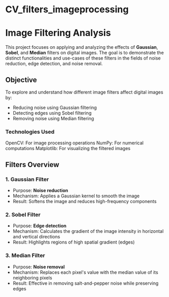 # CV_filters_imageprocessing
# Image Filtering Analysis

This project focuses on applying and analyzing the effects of **Gaussian**, **Sobel**, and **Median** filters on digital images. The goal is to demonstrate the distinct functionalities and use-cases of these filters in the fields of noise reduction, edge detection, and noise removal.

## Objective

To explore and understand how different image filters affect digital images by:

* Reducing noise using Gaussian filtering
* Detecting edges using Sobel filtering
* Removing noise using Median filtering

### Technologies Used

OpenCV: For image processing operations
NumPy: For numerical computations
Matplotlib: For visualizing the filtered images

## Filters Overview

### 1. Gaussian Filter

* Purpose: **Noise reduction**
* Mechanism: Applies a Gaussian kernel to smooth the image
* Result: Softens the image and reduces high-frequency components

### 2. Sobel Filter

* Purpose: **Edge detection**
* Mechanism: Calculates the gradient of the image intensity in horizontal and vertical directions
* Result: Highlights regions of high spatial gradient (edges)

### 3. Median Filter

* Purpose: **Noise removal**
* Mechanism: Replaces each pixel's value with the median value of its neighboring pixels
* Result: Effective in removing salt-and-pepper noise while preserving edges

  




